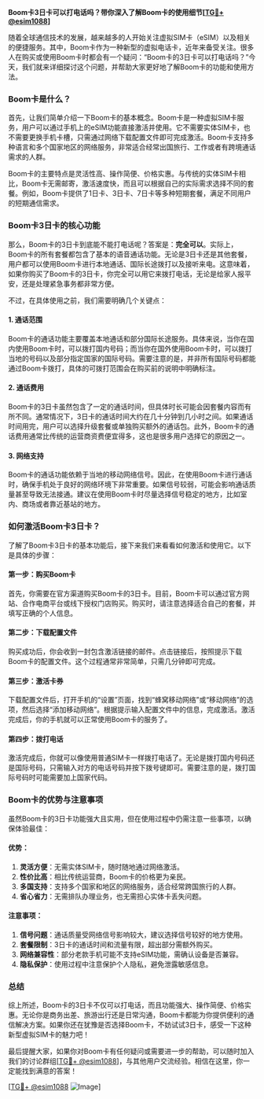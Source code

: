 **Boom卡3日卡可以打电话吗？带你深入了解Boom卡的使用细节[[TG💪+ @esim1088](https://t.me/s/esim1088)]**

随着全球通信技术的发展，越来越多的人开始关注虚拟SIM卡（eSIM）以及相关的便捷服务。其中，Boom卡作为一种新型的虚拟电话卡，近年来备受关注。很多人在购买或使用Boom卡时都会有一个疑问：“Boom卡的3日卡可以打电话吗？”今天，我们就来详细探讨这个问题，并帮助大家更好地了解Boom卡的功能和使用方法。

### Boom卡是什么？

首先，让我们简单介绍一下Boom卡的基本概念。Boom卡是一种虚拟SIM卡服务，用户可以通过手机上的eSIM功能直接激活并使用。它不需要实体SIM卡，也不需要更换手机卡槽，只需通过网络下载配置文件即可完成激活。Boom卡支持多种语言和多个国家地区的网络服务，非常适合经常出国旅行、工作或者有跨境通话需求的人群。

Boom卡的主要特点是灵活性高、操作简便、价格实惠。与传统的实体SIM卡相比，Boom卡无需邮寄，激活速度快，而且可以根据自己的实际需求选择不同的套餐。例如，Boom卡提供了1日卡、3日卡、7日卡等多种短期套餐，满足不同用户的短期通信需求。

### Boom卡3日卡的核心功能

那么，Boom卡的3日卡到底能不能打电话呢？答案是：**完全可以**。实际上，Boom卡的所有套餐都包含了基本的语音通话功能。无论是3日卡还是其他套餐，用户都可以使用Boom卡进行本地通话、国际长途拨打以及接听来电。这意味着，如果你购买了Boom卡的3日卡，你完全可以用它来拨打电话，无论是给家人报平安，还是处理紧急事务都非常方便。

不过，在具体使用之前，我们需要明确几个关键点：

#### 1. **通话范围**
Boom卡的通话功能主要覆盖本地通话和部分国际长途服务。具体来说，当你在国内使用Boom卡时，可以拨打国内号码；而当你在国外使用Boom卡时，可以拨打当地的号码以及部分指定国家的国际号码。需要注意的是，并非所有国际号码都能通过Boom卡拨打，具体的可拨打范围会在购买前的说明中明确标注。

#### 2. **通话费用**
Boom卡的3日卡虽然包含了一定的通话时间，但具体时长可能会因套餐内容而有所不同。通常情况下，3日卡的通话时间大约在几十分钟到几小时之间。如果通话时间用完，用户可以选择升级套餐或单独购买额外的通话包。此外，Boom卡的通话费用通常比传统的运营商资费便宜得多，这也是很多用户选择它的原因之一。

#### 3. **网络支持**
Boom卡的通话功能依赖于当地的移动网络信号。因此，在使用Boom卡进行通话时，确保手机处于良好的网络环境下非常重要。如果信号较弱，可能会影响通话质量甚至导致无法接通。建议在使用Boom卡时尽量选择信号稳定的地方，比如室内、商场或者靠近基站的地方。

### 如何激活Boom卡3日卡？

了解了Boom卡3日卡的基本功能后，接下来我们来看看如何激活和使用它。以下是具体的步骤：

#### 第一步：购买Boom卡
首先，你需要在官方渠道购买Boom卡的3日卡。目前，Boom卡可以通过官方网站、合作电商平台或线下授权门店购买。购买时，请注意选择适合自己的套餐，并填写正确的个人信息。

#### 第二步：下载配置文件
购买成功后，你会收到一封包含激活链接的邮件。点击链接后，按照提示下载Boom卡的配置文件。这个过程通常非常简单，只需几分钟即可完成。

#### 第三步：激活卡券
下载配置文件后，打开手机的“设置”页面，找到“蜂窝移动网络”或“移动网络”的选项，然后选择“添加移动网络”。根据提示输入配置文件中的信息，完成激活。激活完成后，你的手机就可以正常使用Boom卡的服务了。

#### 第四步：拨打电话
激活完成后，你就可以像使用普通SIM卡一样拨打电话了。无论是拨打国内号码还是国际号码，只需输入对方的电话号码并按下拨号键即可。需要注意的是，拨打国际号码时可能需要加上国家代码。

### Boom卡的优势与注意事项

虽然Boom卡的3日卡功能强大且实用，但在使用过程中仍需注意一些事项，以确保体验最佳：

#### 优势：
1. **灵活方便**：无需实体SIM卡，随时随地通过网络激活。
2. **性价比高**：相比传统运营商，Boom卡的价格更为亲民。
3. **多国支持**：支持多个国家和地区的网络服务，适合经常跨国旅行的人群。
4. **省心省力**：无需排队办理业务，也无需担心实体卡丢失问题。

#### 注意事项：
1. **信号问题**：通话质量受网络信号影响较大，建议选择信号较好的地方使用。
2. **套餐限制**：3日卡的通话时间和流量有限，超出部分需额外购买。
3. **网络兼容性**：部分老款手机可能不支持eSIM功能，需确认设备是否兼容。
4. **隐私保护**：使用过程中注意保护个人隐私，避免泄露敏感信息。

### 总结

综上所述，Boom卡的3日卡不仅可以打电话，而且功能强大、操作简便、价格实惠。无论你是商务出差、旅游出行还是日常沟通，Boom卡都能为你提供便利的通信解决方案。如果你还在犹豫是否选择Boom卡，不妨试试3日卡，感受一下这种新型虚拟SIM卡的魅力吧！

最后提醒大家，如果你对Boom卡有任何疑问或需要进一步的帮助，可以随时加入我们的讨论群组[[TG💪+ @esim1088](https://t.me/s/esim1088)]，与其他用户交流经验。相信在这里，你一定能找到满意的答案！

[[TG💪+ @esim1088](https://t.me/s/esim1088) ![Image](https://i.postimg.cc/4NQfJmqS/Snipaste-2025-05-13-00-14-12.png)]
